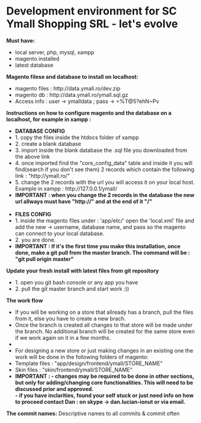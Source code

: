 Development environment for SC Ymall Shopping SRL - let's evolve
===

 <p> <strong>Must have:</strong> </p>
 <ul> 
	 <li> local server, php, mysql, xampp </li>
	 <li> magento installed </li>
	 <li> latest database </li>
 </ul>

 <p> <strong>Magento filese and database to install on localhost:</strong> </p>
 <ul> 
	 <li> magento files : http://data.ymall.ro/dev.zip </li>
	 <li> magento db : http://data.ymall.ro/ymall.sql.gz </li>
	 <li> Access info : user -> ymalldata ; pass -> =%T@5?ehN~Pv </li>
 </ul>

 <p> <strong>Instructions on how to configure magento and the database on a localhost, for example in xampp :</strong> </p>
 <ul> 
	 <li> <strong>DATABASE CONFIG</strong> </li>
	 <li> 1. copy the files inside the htdocs folder of xampp </li>
	 <li> 2. create a blank database </li>
	 <li> 3. import inside the blank database the .sql file you downloaded from the above link </li>
	 <li> 4. once imported find the "core_config_data" table and inside it you will find(search if you don't see them) 2 records which contain the following link : "http://ymall.ro/" </li>
	 <li> 5. change the 2 records with the url you will access it on your local host. Example in xampp : http://127.0.0.1/ymall/ </li>
	 <li> <strong>IMPORTANT : when you change the 2 records in the database the new url allways must have "http://" and at the end of it "/" </strong><br/><br/></li>
	 <li> <strong>FILES CONFIG</strong> </li>
	 <li> 1. inside the magento files under : 'app/etc/' open the 'local.xml' file and add the new -> username, database name, and pass so the magento can connect to your local database. </li>
	 <li> 2. you are done. </li>
	 <li> <strong>IMPORTANT : If it's the first time you make this installation, once done, make a git pull from the master branch. The command will be : "git pull origin master" </strong></li>
 </ul>

 <p> <strong>Update your fresh install with latest files from git repository</strong> </p>
 <ul> 
	 <li> 1. open you git bash console or any app you have </li>
	 <li> 2. pull the git master branch and start work :)) </li>
 </ul>
 
 <p><strong>The work flow</strong></p>
 <ul> 
	 <li> If you will be working on a store that allready has a branch, pull the files from it, else you have to create a new brach. </li>
	 <li> Once the branch is created all changes to that store will be made under the branch. No additional branch will be created for the same store even if we work again on it in a few months. </li>
	 <li> &nbsp; </li>
	 <li> For designing a new store or just making changes in an existing one the work will be done in the following folders of magento: </li>
	 <li> Template files : "app/design/frontend/ymall/STORE_NAME" </li>
	 <li> Skin files : "skin/frontend/ymall/STORE_NAME" </li>
	 <li> <strong>IMPORTANT : 
	 	- changes may be required to be done in other sections, but only for adding/changing core functionalities. This will need to be discussed prior and approved. <br/>
	 	- if you have inclarities, found your self stuck or just need info on how to proceed contact Dan : on skype -> dan.lucian-ionut or via email.</strong>
	  </li>
 </ul>
 <p> <strong>The commit names:</strong> Descriptive names to all commits & commit often </p>
